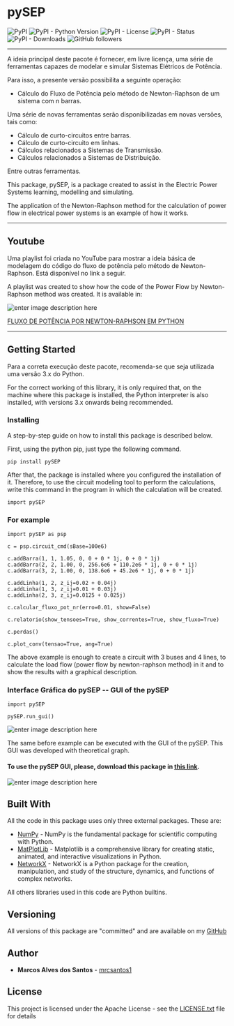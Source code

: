 
# pySEP  
  
![PyPI](https://img.shields.io/pypi/v/pySEP?style=plastic&logo=PyPi) ![PyPI - Python Version](https://img.shields.io/pypi/pyversions/pySEP?color=black&logo=python&logoColor=white&style=plastic) ![PyPI - License](https://img.shields.io/pypi/l/pySEP?color=red&style=plastic&logo=apache)  ![PyPI - Status](https://img.shields.io/pypi/status/pySEP?style=plastic) ![PyPI - Downloads](https://img.shields.io/pypi/dd/pySEP?color=blue&style=plastic) ![GitHub followers](https://img.shields.io/github/followers/mrcsantos1?label=Siga-me&logo=github&style=social)   
  
---  
  
A ideia principal deste pacote é fornecer, em livre licença, uma série de ferramentas capazes de modelar e simular Sistemas Elétricos de Potência.    
  
Para isso, a presente versão possibilita a seguinte operação:   
  
 - Cálculo do Fluxo de Potência pelo método de Newton-Raphson de um sistema com n barras.   
   
 Uma série de novas ferramentas serão disponibilizadas em novas versões, tais como:   
   
   
 - Cálculo de curto-circuitos entre barras.    
 - Cálculo de curto-circuito em linhas.   
 - Cálculos relacionados a Sistemas de Transmissão.     
 - Cálculos relacionados a Sistemas de Distribuição.     
   
 Entre outras ferramentas.  
   
    
This package, pySEP, is a package created to assist in the Electric Power Systems learning, modelling and simulating.     
    
The application of the Newton-Raphson method for the calculation of power flow in electrical power systems is an example of how it works.  
  
---  
  
## Youtube  
  
Uma playlist foi criada no YouTube para mostrar a ideia básica de modelagem do código do fluxo de potência pelo método de Newton-Raphson. Está disponível no link a seguir.  
  
A playlist was created to show how the code of the Power Flow by Newton-Raphson method was created. It is available in:  
  
![enter image description here](https://i.ytimg.com/vi/wHmq-bpv-Oo/hqdefault.jpg?sqp=-oaymwEXCNACELwBSFryq4qpAwkIARUAAIhCGAE=&rs=AOn4CLBOhZPCD5Lupd9udu2juM3BecwPQQ)  
  
[FLUXO DE POTÊNCIA POR NEWTON-RAPHSON EM PYTHON](https://www.youtube.com/playlist?list=PLNOc51Usq3jgqOe4zmCNrXJ71SOBpa-TI)  
  
---  
  
## Getting Started  
  
Para a correta execução deste pacote, recomenda-se que seja utilizada uma versão 3.x do Python.   
  
For the correct working of this library, it is only required that, on the machine where this package is installed, the Python interpreter is also installed, with versions 3.x onwards being recommended.  
  
### Installing  
  
A step-by-step guide on how to install this package is described below.  
  
First, using the python pip, just type the following command.  
  
```  
pip install pySEP  
```  
  
After that, the package is installed where you configured the installation of it. Therefore, to use the circuit modeling tool to perform the calculations, write this command in the program in which the calculation will be created.  
  
```  
import pySEP 
```  
  
 
### For example  
  
```  
import pySEP as psp  
  
c = psp.circuit_cmd(sBase=100e6)  
  
c.addBarra(1, 1, 1.05, 0, 0 + 0 * 1j, 0 + 0 * 1j)  
c.addBarra(2, 2, 1.00, 0, 256.6e6 + 110.2e6 * 1j, 0 + 0 * 1j)  
c.addBarra(3, 2, 1.00, 0, 138.6e6 + 45.2e6 * 1j, 0 + 0 * 1j)  
  
c.addLinha(1, 2, z_ij=0.02 + 0.04j)  
c.addLinha(1, 3, z_ij=0.01 + 0.03j)  
c.addLinha(2, 3, z_ij=0.0125 + 0.025j)  
  
c.calcular_fluxo_pot_nr(erro=0.01, show=False)  
  
c.relatorio(show_tensoes=True, show_correntes=True, show_fluxo=True)  
  
c.perdas()  
  
c.plot_conv(tensao=True, ang=True)  
```  
  
The above example is enough to create a circuit with 3 buses and 4 lines, to calculate the load flow (power flow by newton-raphson method) in it and to show the results with a graphical description.   
   
   
  ### Interface Gráfica do pySEP -- GUI of the pySEP
```  
import pySEP 

pySEP.run_gui()  
```  
![enter image description here](https://www.imagemhost.com.br/images/2020/06/18/gui_1.png)


The same before example can be executed with the GUI of the pySEP. This GUI was developed with theoretical graph. 
#### To use the pySEP GUI, please, download this package in [this link](https://github.com/mrcsantos1/pySEP/archive/master.zip).

![enter image description here](https://www.imagemhost.com.br/images/2020/06/18/gui_2.png)
  
 
## Built With  
  
All the code in this package uses only three external packages. These are:   
  
* [NumPy]([https://numpy.org/](https://numpy.org/)) - NumPy is the fundamental package for scientific computing with Python.  
* [MatPlotLib]([https://matplotlib.org/](https://matplotlib.org/)) - Matplotlib is a comprehensive library for creating static, animated, and interactive visualizations in Python.  
* [NetworkX](https://networkx.github.io/) - NetworkX is a Python package for the creation, manipulation, and study of the structure, dynamics, and functions of complex networks.
  
All others libraries used in this code are Python builtins.  
  
  
  
## Versioning  
  
All versions of this package are "committed" and are available on my [GitHub](https://github.com/mrcsantos1/pySEP)  
  
## Author  
  
* **Marcos Alves dos Santos** - [mrcsantos1](https://github.com/mrcsantos1)  
  
  
## License  
  
This project is licensed under the Apache License - see the [LICENSE.txt](LICENSE.txt) file for details